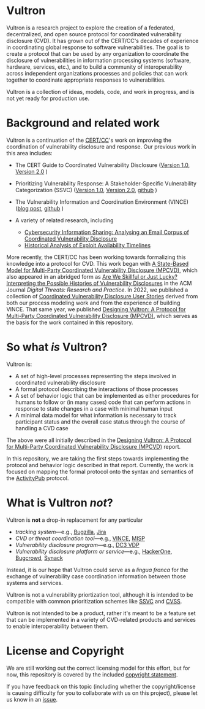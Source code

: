 # Vultron

Vultron is a research project to explore the creation of a federated, decentralized, and open source protocol for
coordinated vulnerability disclosure (CVD). It has grown out of the CERT/CC's decades of experience in coordinating
global response to software vulnerabilities. The goal is to create a protocol that can be used by any organization
to coordinate the disclosure of vulnerabilities in information processing systems (software, hardware, services, etc.),
and to build a community of interoperability across independent organizations processes and policies that can work 
together to coordinate appropriate responses to vulnerabilities.

Vultron is a collection of ideas, models, code, and work in progress, and is not yet ready for production use.

# Background and related work

Vultron is a continuation of the [CERT/CC](https://www.sei.cmu.edu/about/divisions/cert/index.cfm)'s work on improving the coordination of vulnerability disclosure and response.
Our previous work in this area includes:
- The CERT Guide to Coordinated Vulnerability Disclosure
([Version 1.0](https://resources.sei.cmu.edu/library/asset-view.cfm?assetid=503330), 
[Version 2.0](https://vuls.cert.org/confluence/display/CVD)
)
- Prioritizing Vulnerability Response: A Stakeholder-Specific Vulnerability Categorization (SSVC) 
([Version 1.0](https://resources.sei.cmu.edu/library/asset-view.cfm?assetid=636379),
[Version 2.0](https://resources.sei.cmu.edu/library/asset-view.cfm?assetid=653459),
[github](https://github.com/CERTCC/SSVC)
)
- The Vulnerability Information and Coordination Environment (VINCE) 
([blog post](https://insights.sei.cmu.edu/news/certcc-releases-vince-software-vulnerability-collaboration-platform/),
[github](https://github.com/CERTCC/VINCE)
)
 
- A variety of related research, including
  - [Cybersecurity Information Sharing: Analysing an Email Corpus of Coordinated Vulnerability Disclosure](https://www.research.ed.ac.uk/en/publications/cybersecurity-information-sharing-analysing-an-email-corpus-of-co)
  - [Historical Analysis of Exploit Availability Timelines](https://www.usenix.org/conference/cset20/presentation/householder)

More recently, the CERT/CC has been working towards formalizing this knowledge into a protocol for CVD. 
This work began
with [A State-Based Model for Multi-Party Coordinated Vulnerability Disclosure (MPCVD)](https://resources.sei.cmu.edu/library/asset-view.cfm?assetid=735513),
which also appeared in an abridged form as [Are We Skillful or Just Lucky? Interpreting the Possible Histories of Vulnerability Disclosures](https://dl.acm.org/doi/10.1145/3477431) 
in the ACM Journal _Digital Threats: Research and Practice_.
In 2022, we published a collection of [Coordinated Vulnerability Disclosure User Stories](https://resources.sei.cmu.edu/library/asset-view.cfm?assetid=886543)
derived from both our process modeling work and from the experience of building VINCE.
That same year, we published [Designing Vultron: A Protocol for Multi-Party Coordinated Vulnerability Disclosure (MPCVD)](https://resources.sei.cmu.edu/library/asset-view.cfm?assetid=887198),
which serves as the basis for the work contained in this repository.

# So what *is* Vultron?

Vultron is:
- A set of high-level processes representing the steps involved in coordinated vulnerability disclosure
- A formal protocol describing the interactions of those processes 
- A set of behavior logic that can be implemented as either procedures for humans to follow or (in many cases) code that
  can perform actions in response to state changes in a case with minimal human input
- A minimal data model for what information is necessary to track participant status and the overall case status through
  the course of handling a CVD case

The above were all initially described in the 
[Designing Vultron: A Protocol for Multi-Party Coordinated Vulnerability Disclosure (MPCVD)](https://resources.sei.cmu.edu/library/asset-view.cfm?assetid=887198) report.

In this repository, we are taking the first steps towards implementing the protocol and behavior logic described in that
report. Currently, the work is focused on mapping the formal protocol onto the syntax and semantics of the [ActivityPub](https://www.w3.org/TR/activitypub/) 
protocol.


# What is Vultron *not*?

Vultron is **not** a drop-in replacement for any particular
- _tracking system_&mdash;e.g., [Bugzilla](https://www.bugzilla.org/), [Jira](https://www.atlassian.com/software/jira)
- _CVD or threat coordination tool_&mdash;e.g., [VINCE](https://github.com/CERTCC/VINCE), [MISP](https://www.misp-project.org/) 
- _Vulnerability disclosure program_&mdash;e.g.,  [DC3 VDP](https://www.dc3.mil/Missions/Vulnerability-Disclosure/Vulnerability-Disclosure-Program-VDP/)
- _Vulnerability disclosure platform or service_&mdash;e.g., [HackerOne](https://hackerone.com/), [Bugcrowd](https://www.bugcrowd.com/), [Synack](https://www.synack.com/)

Instead, it is our hope that Vultron could serve as a _lingua franca_ for the exchange of vulnerability case coordination information
between those systems and services. 

Vultron is not a vulnerability priortization tool, although it is intended to be compatible with common 
prioritization schemes like [SSVC](https://github.com/CERTCC/SSVC) and [CVSS](https://www.first.org/cvss/).

Vultron is not intended to be a product, rather it's meant to be a feature set that can be implemented in a variety of
CVD-related products and services to enable interoperability between them.

# License and Copyright

We are still working out the correct licensing model for this effort, but for now, this repository is covered by the
included [copyright statement](COPYRIGHT.md). 

If you have feedback on this topic (including whether the copyright/license is causing difficulty for you to collaborate
with us on this project), please let us know in an [issue](https://github.com/CERTCC/Vultron/issues/new).
